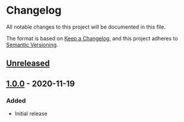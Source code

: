 # Changelog
All notable changes to this project will be documented in this file.

The format is based on [Keep a Changelog](https://keepachangelog.com/en/1.0.0/), 
and this project adheres to [Semantic Versioning](https://semver.org/spec/v2.0.0.html).

## [Unreleased]

## [1.0.0] - 2020-11-19

### Added
- Initial release

[Unreleased]: https://github.com/guildencrantz/tfvarser/compare/v1.0...v1
[1.0.0]: https://github.com/guildencrantz/tfvarser/tree/v1.0.0
